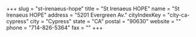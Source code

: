 +++
slug = "st-irenaeus-hope"
title = "St Irenaeus HOPE"
name = "St Irenaeus HOPE"
address = "5201 Evergreen Av."
cityIndexKey = "city-ca-cypress"
city = "Cypress"
state = "CA"
postal = "90630"
website = ""
phone = "714-826-5364"
fax = ""
+++
